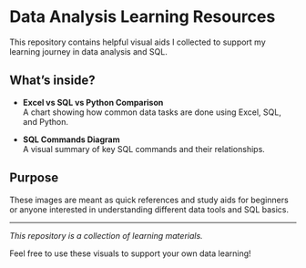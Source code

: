 # Data Analysis Learning Resources

This repository contains helpful visual aids I collected to support my learning journey in data analysis and SQL.

## What’s inside?

- **Excel vs SQL vs Python Comparison**  
  A chart showing how common data tasks are done using Excel, SQL, and Python.

- **SQL Commands Diagram**  
  A visual summary of key SQL commands and their relationships.

## Purpose

These images are meant as quick references and study aids for beginners or anyone interested in understanding different data tools and SQL basics.

---

*This repository is a collection of learning materials.*

Feel free to use these visuals to support your own data learning!
